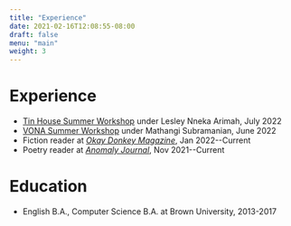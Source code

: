 ```yaml
---
title: "Experience"
date: 2021-02-16T12:08:55-08:00
draft: false
menu: "main"
weight: 3
---
```


# Experience

- [Tin House Summer Workshop](https://tinhouse.com/workshop/summer-workshop/) under Lesley Nneka Arimah, July 2022
- [VONA Summer Workshop](https://www.vonavoices.org/summer-2022-workshops-open) under Mathangi Subramanian, June 2022
- Fiction reader at [*Okay Donkey Magazine*](https://okaydonkeymag.com/), Jan 2022--Current
- Poetry reader at [*Anomaly Journal*](https://anmly.org/), Nov 2021--Current

# Education

- English B.A., Computer Science B.A. at Brown University, 2013-2017




